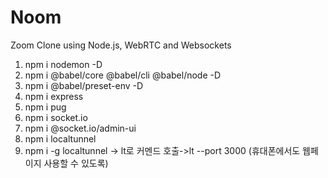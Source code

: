 # Noom

Zoom Clone using Node.js, WebRTC and Websockets

1. npm i nodemon -D
2. npm i @babel/core @babel/cli @babel/node -D
3. npm i @babel/preset-env -D
4. npm i express
5. npm i pug
6. npm i socket.io
7. npm i @socket.io/admin-ui
8. npm i localtunnel
9. npm i -g localtunnel -> lt로 커멘드 호출->lt --port 3000 (휴대폰에서도 웹페이지 사용할 수 있도록)
